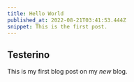 ```yaml
---
title: Hello World
published_at: 2022-08-21T03:41:53.444Z
snippet: This is the first post.
---
```


## Testerino

This is my first blog post on my _new_ blog.
